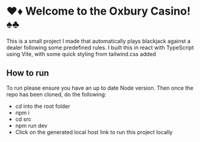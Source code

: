  # ♥️♦️ Welcome to the Oxbury Casino! ♠️♣️

This is a small project I made that automatically plays blackjack against a dealer following some predefined rules. I built this in react with TypeScript using Vite, with some quick styling from tailwind.css added

## How to run

To run please ensure you have an up to date Node version. Then once the repo has been cloned, do the following:

- cd into the root folder
- npm i
- cd src
- npm run dev
- Click on the generated local host link to run this project locally
